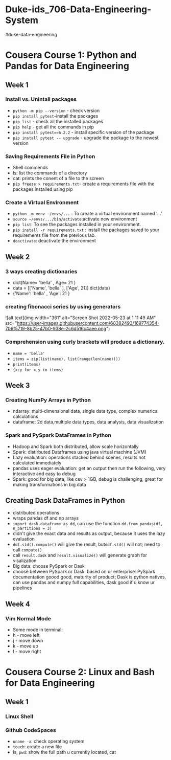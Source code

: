 # Duke-ids_706-Data-Engineering-System
#duke-data-engineering
# Cousera Course 1: Python and Pandas for Data Engineering
## Week 1
### Install vs. Unintall packages
  - `python -m pip --version` - check version
  - `pip install pytest`-install the packages
  - `pip list` - check all the installed packages
  - `pip help` - get all the commands in pip
  - `pip install pytest==6.2.2` - install specific version of the package
  - `pip install pytest -- upgrade` - upgrade the package to the newest version
### Saving Requirements File in Python
- Shell commends
- ls: list the commands of a directory
- cat: prints the conent of a file to the screen
- `pip freeze > requirements.txt`- create a requirements file with the packages installed using pip
### Create a Virtual Environment
- `python -m venv ~/envs/...` : To create a virtual environment named '...'
- `source ~/envs/.../bin/activate`:activate new environment
- `pip list`: To see the packages installed in your environment.
- `pip install -r requirements.txt` : install the packages saved to your requirements file from the previous lab.
- `deactivate`: deactivate the environment

## Week 2
### 3 ways creating dictionaries
- dict(Name= 'bella'    , Age=  21 )
- data = [['Name',  'bella'   ], ['Age',   21]]
dict(data)
- {'Name':  'bella'    , 'Age': 21  }
### creating fibonacci series by using generators
![alt text](img width="361" alt="Screen Shot 2022-05-23 at 1 11 49 AM" src="https://user-images.githubusercontent.com/60382493/169774354-706f5719-8b25-47b0-938e-2c6d516c4aee.png")

### Comprehension using curly brackets will produce a dictionary. 
- `name = 'bella'`
- `items = zip(list(name), list(range(len(name))))`
- `print(items)`
- `{x:y for x,y in items}`
  
## Week 3
### Creating NumPy Arrays in Python
- ndarray: multi-dimensional data, single data type, complex numerical calculations
- dataframe: 2d data,multiple data types, data analysis, data visualization
### Spark and PySpark DataFrames in Python
- Hadoop and Spark both distributed, allow scale horizontally
- Spark: distirbuted Dataframes using java virtual machine (JVM)
- Lazy evaluation: operations stacked behind scenes, results not calculated immediately
- pandas uses eager evaluation: get an output then run the following, very interactive and easy to debug
- Spark: good for big data, like csv > 1GB,  debug is challenging, great for making transformations in big data
## Creating Dask DataFrames in Python
- distributed operations
- wraps pandas df and np arrays
- `import dask.dataframe as dd`, can use the function `dd.from_pandas(df, n_partitions = 3)`
- didn't give the exact data and results as output, because it uses the lazy evaluation
- `ddf.std().compute()` will give the result, but`ddf.std()` will not; need to call `compute()`
- call `result.dask`  and `result.visualize()` will generate graph for visalization
- Big data: choose PySpark or Dask
- choose between PySpark or Dask: based on ur enterprise: PySpark documentation goood good, maturity of product; Dask is python natives, can use pandas and numpy full capabilities, dask good if u know ur pipelines
## Week 4
### Vim Normal Mode
- Some mode in terminal: 
- h - move left
- j - move down
- k - move up
- l - move right

# Cousera Course 2: Linux and Bash for Data Engineering
## Week 1
### Linux Shell
### Github CodeSpaces
- `uname -a`: check operating system
- `touch`: create a new file
- ls, `pwd`: show the full path u currently located, cat
